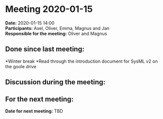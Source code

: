 # Meeting 2020-01-15

**Date:** 2020-01-15  14:00  
**Participants:** Axel, Oliver, Emma, Magnus and Jan  
**Responsible for the meeting:** Oliver and Magnus


## Done since last meeting: 
*Winter break
*Read through the introduction document for SysML v2 on the goole drive

## Discussion during the meeting:



## For the next meeting:



**Date for next meeting:** TBD
